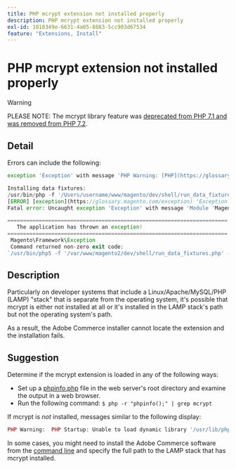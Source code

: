 ```yaml
---
title: PHP mcrypt extension not installed properly
description: PHP mcrypt extension not installed properly
exl-id: 1010349e-6631-4a05-8883-5cc903d67534
feature: "Extensions, Install"
---
```

# PHP mcrypt extension not installed properly

>[!WARNING]
>
>PLEASE NOTE: The mcrypt library feature was [deprecated from PHP 7.1 and was removed from PHP 7.2](https://www.php.net/manual/en/intro.mcrypt.php).

## Detail

Errors can include the following:

```php
exception 'Exception' with message 'PHP Warning: [PHP](https://glossary.magento.com/php) Startup: Unable to load dynamic [library](https://glossary.magento.com/library) '/usr/lib/php5/20121212/mcrypt.so' - /usr/lib/php5/20121212/mcrypt.so: cannot open shared object file: No such file or directory
```

```php
Installing data fixtures:
/usr/bin/php -f '/Users/username/www/magento/dev/shell/run_data_fixtures.php' -- --bootstrap='MAGE_DIRS[base][path]=/Users/username/www/magento' 2>&1
[ERROR] [exception](https://glossary.magento.com/exception) 'Exception' with message '
Fatal error: Uncaught exception 'Exception' with message 'Module 'Magento_Core' depends on 'mcrypt' PHP [extension](https://glossary.magento.com/extension) that is not loaded.'
```

```php
======================================================================
   The application has thrown an exception!
======================================================================
 Magento\Framework\Exception
 Command returned non-zero exit code:
`/usr/bin/php5 -f '/var/www/magento2/dev/shell/run_data_fixtures.php' -- --bootstrap='MAGE_DIRS[base][path]=/var/www/magento2' 2>&1`
```

## Description

Particularly on developer systems that include a Linux/Apache/MySQL/PHP (LAMP) "stack" that is separate from the operating system, it's possible that mcrypt is either not installed at all or it's installed in the LAMP stack's path but not the operating system's path.

As a result, the Adobe Commerce installer cannot locate the extension and the installation fails.

## Suggestion

Determine if the mcrypt extension is loaded in any of the following ways:

* Set up a [phpinfo.php](http://kb.mediatemple.net/questions/764/How+can+I+create+a+phpinfo.php+page%3F#gs) file in the web server's root directory and examine the output in a web browser.
* Run the following command:    `$ php -r "phpinfo();" | grep mcrypt`

If mcrypt is *not* installed, messages similar to the following display:

```php
PHP Warning:  PHP Startup: Unable to load dynamic library '/usr/lib/php5/20121212/mcrypt.so' - /usr/lib/php5/20121212/mcrypt.so: cannot open shared object file: No such file or directory in Unknown on line 0
```

In some cases, you might need to install the Adobe Commerce software from the [command line](https://devdocs.magento.com/guides/v2.3/install-gde/install/cli/install-cli.html) and specify the full path to the LAMP stack that has mcrypt installed.
